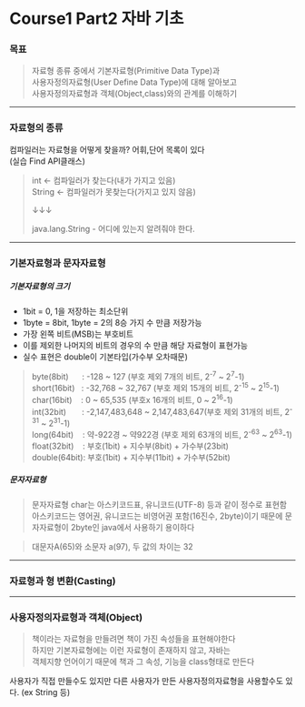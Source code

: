 # Course1 Part2 자바 기초

### 목표
> 자료형 종류 중에서 기본자료형(Primitive Data Type)과   
> 사용자정의자료형(User Define Data Type)에 대해 알아보고   
> 사용자정의자료형과 객체(Object,class)와의 관계를 이해하기
---
### 자료형의 종류
컴파일러는 자료형을 어떻게 찾을까? 어휘,단어 목록이 있다   
(실습 Find API클래스)
> int <- 컴파일러가 찾는다(내가 가지고 있음)   
> String <- 컴파일러가 못찾는다(가지고 있지 않음)
> 
> ↓↓↓
> 
> java.lang.String - 어디에 있는지 알려줘야 한다.
---

### 기본자료형과 문자자료형
##### 기본자료형의 크기
- 1bit = 0, 1을 저장하는 최소단위
- 1byte = 8bit, 1byte = 2의 8승 가지 수 만큼 저장가능
- 가장 왼쪽 비트(MSB)는 부호비트
- 이를 제외한 나머지의 비트의 경우의 수 만큼 해당 자료형이 표현가능
- 실수 표현은 double이 기본타입(가수부 오차때문)
> byte(8bit) &nbsp;&nbsp;&nbsp;&nbsp;&nbsp;: -128 ~ 127 (부호 제외 7개의 비트, 2<sup>-7</sup> ~ 2<sup>7</sup>-1)   
> short(16bit) &nbsp;&nbsp;: -32,768 ~ 32,767 (부호 제외 15개의 비트, 2<sup>-15</sup> ~ 2<sup>15</sup>-1)   
> char(16bit) &nbsp;&nbsp;&nbsp;: 0 ~ 65,535 (부호x 16개의 비트, 0 ~ 2<sup>16</sup>-1)   
> int(32bit) &nbsp;&nbsp;&nbsp;&nbsp;&nbsp;&nbsp;: -2,147,483,648 ~ 2,147,483,647(부호 제외 31개의 비트, 2<sup>-31</sup> ~ 2<sup>31</sup>-1)   
> long(64bit) &nbsp;&nbsp; : 약-922경 ~ 약922경 (부호 제외 63개의 비트, 2<sup>-63</sup> ~ 2<sup>63</sup>-1)   
> float(32bit) &nbsp;&nbsp;&nbsp;: 부호(1bit) + 지수부(8bit) + 가수부(23bit)   
> double(64bit): 부호(1bit) + 지수부(11bit) + 가수부(52bit)      

##### 문자자료형
> 문자자료형 char는 아스키코드표, 유니코드(UTF-8) 등과 같이 정수로 표현함   
> 아스키코드는 영어권, 유니코드는 비영어권 포함(16진수, 2byte)이기 때문에 문자자료형이 2byte인
> java에서 사용하기 용이하다   
> 

> 대문자A(65)와 소문자 a(97), 두 값의 차이는 32

---
### 자료형과 형 변환(Casting)


---

### 사용자정의자료형과 객체(Object)
> 책이라는 자료형을 만들려면 책이 가진 속성들을 표현해야한다   
> 하지만 기본자료형에는 이런 자료형이 존재하지 않고, 자바는   
> 객체지향 언어이기 때문에 책과 그 속성, 기능을 class형태로 만든다

사용자가 직접 만들수도 있지만 다른 사용자가 만든 사용자정의자료형을
사용할수도 있다. (ex String 등)

